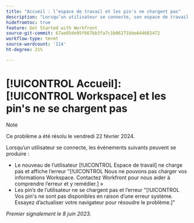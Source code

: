 ```yaml
---
title: "Accueil : l’espace de travail et les pin's ne chargent pas"
description: "Lorsqu’un utilisateur se connecte, son espace de travail d’accueil et ses ordinateurs ne se chargent pas, et des messages d’erreur s’affichent."
hidefromtoc: true
feature: Get Started with Workfront
source-git-commit: 67ae05de95f667bb3fa7c1b06271bbe644682472
workflow-type: tm+mt
source-wordcount: '114'
ht-degree: 21%

---
```



# [!UICONTROL Accueil]: [!UICONTROL Workspace] et les pin&#39;s ne se chargent pas

>[!NOTE]
>
>Ce problème a été résolu le vendredi 22 février 2024.

Lorsqu’un utilisateur se connecte, les événements suivants peuvent se produire :

* Le nouveau de l’utilisateur [!UICONTROL Espace de travail] ne charge pas et affiche l’erreur &quot;[!UICONTROL Nous ne pouvons pas charger vos informations Workspace. Contactez Workfront pour nous aider à comprendre l’erreur et y remédier.] »
* Les pin’s de l’utilisateur ne se chargent pas et l’erreur &quot;[!UICONTROL Vos pin&#39;s ne sont pas disponibles en raison d’une erreur système. Essayez d’actualiser votre navigateur pour résoudre le problème.]&quot;

_Premier signalement le 8 juin 2023._
